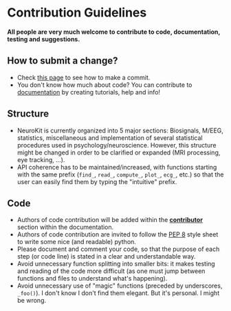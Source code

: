 # Contribution Guidelines
**All people are very much welcome to contribute to code, documentation, testing and suggestions.**

## How to submit a change? 
- Check [this page](http://ecole-de-neuropsychologie.readthedocs.io/en/latest/Contributing/Contribute/) to see how to make a commit.
- You don't know how much about code? You can contribute to [documentation](https://github.com/neuropsychology/NeuroKit.py/tree/master/docs) by creating tutorials, help and info!

## Structure
- NeuroKit is currently organized into 5 major sections: Biosignals, M/EEG, statistics, miscellaneous and implementation of several statistical procedures used in psychology/neuroscience. However, this structure might be changed in order to be clarified or expanded (MRI processing, eye tracking, ...).
- API coherence has to be maintained/increased, with functions starting with the same prefix (`find_`, `read_`, `compute_`, `plot_`, `ecg_`, etc.) so that the user can easily find them by typing the "intuitive" prefix.


## Code
- Authors of code contribution will be added within the [**contributor**](http://neurokit.readthedocs.io/en/latest/about.html#contributors) section within the documentation.
- Authors of code contribution are invited to follow the [PEP 8](https://www.python.org/dev/peps/pep-0008/) style sheet to write some nice (and readable) python.
- Please document and comment your code, so that the purpose of each step (or code line) is stated in a clear and understandable way.
- Avoid unnecessary function splitting into smaller bits: it makes testing and reading of the code more difficult (as one must jump between functions and files to understand what's happening).
- Avoid unnecessary use of "magic" functions (preceded by underscores, `_foo()`). I don't know I don't find them elegant. But it's personal. I might be wrong.

